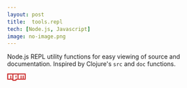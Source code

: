 ```yaml
---
layout: post
title:  tools.repl
tech: [Node.js, Javascript]
image: no-image.png
---
```


Node.js REPL utility functions for easy viewing of source and documentation. Inspired by Clojure's `src` and `doc` functions.

<a href="https://github.com/danmidwood/node.tools.repl">
<i class="fa fa-github-square fa-2x"></i>
</a>
<a href="https://www.npmjs.org/package/tools.repl">
<img src="/assets/npm.png"></img>
</a>
